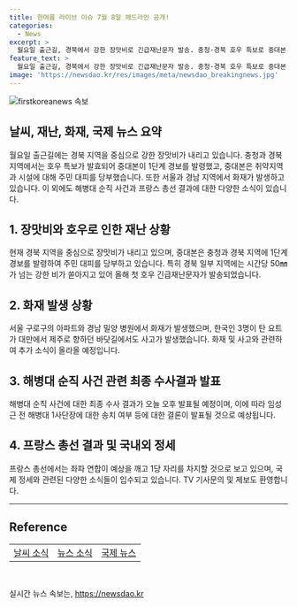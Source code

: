 ```yaml
---
title: 한여름 라이브 이슈 7월 8일 헤드라인 공개!
categories:
  - News
excerpt: >
  월요일 출근길, 경북에서 강한 장맛비로 긴급재난문자 발송. 충청·경북 호우 특보로 중대본 1단계 가동, 주민대피 당부. 서울 아파트·밀양 병원 화재 발생. 해병대원 순직사건 최종 수사결과 발표 예정. 프랑스 총선, 좌파 연합 깜짝 1위 예상, 총리 사의 표명.
feature_text: >
  월요일 출근길, 경북에서 강한 장맛비로 긴급재난문자 발송. 충청·경북 호우 특보로 중대본 1단계 가동, 주민대피 당부. 서울 아파트·밀양 병원 화재 발생. 해병대원 순직사건 최종 수사결과 발표 예정. 프랑스 총선, 좌파 연합 깜짝 1위 예상, 총리 사의 표명.
image: 'https://newsdao.kr/res/images/meta/newsdao_breakingnews.jpg'
---
```


<p><img src="https://newsdao.kr/res/images/meta/newsdao_breakingnews.jpg" alt="firstkoreanews 속보" /></p>

<h2>날씨, 재난, 화재, 국제 뉴스 요약</h2>

<p data-ke-size="size16">월요일 출근길에는 경북 지역을 중심으로 강한 장맛비가 내리고 있습니다. 충청과 경북 지역에서는 호우 특보가 발효되어 중대본이 1단계 경보를 발령했고, 중대본은 취약지역과 시설에 대해 주민 대피를 당부했습니다. 또한 서울과 경남 지역에서 화재가 발생하고 있습니다. 이 외에도 해병대 순직 사건과 프랑스 총선 결과에 대한 다양한 소식이 있습니다.</p>

<h2 data-ke-size="size26">1. 장맛비와 호우로 인한 재난 상황</h2>

<p data-ke-size="size16">현재 경북 지역을 중심으로 장맛비가 내리고 있으며, 중대본은 충청과 경북 지역에 1단계 경보를 발령하여 주민 대피를 당부하고 있습니다. 특히 경북 일부 지역에는 시간당 50㎜가 넘는 강한 비가 쏟아지고 있어 올해 첫 호우 긴급재난문자가 발송되었습니다.</p>

<h2 data-ke-size="size26">2. 화재 발생 상황</h2>

<p data-ke-size="size16">서울 구로구의 아파트와 경남 밀양 병원에서 화재가 발생했으며, 한국인 3명이 탄 요트가 대만에서 제주로 향하던 바닷길에서도 사고가 발생했습니다. 화재 및 사고와 관련하여 추가 소식이 올라올 예정입니다.</p>

<h2 data-ke-size="size26">3. 해병대 순직 사건 관련 최종 수사결과 발표</h2>

<p data-ke-size="size16">해병대 순직 사건에 대한 최종 수사 결과가 오늘 오후 발표될 예정이며, 이에 따라 임성근 전 해병대 1사단장에 대한 송치 여부 등에 대한 결론이 발표될 것으로 예상됩니다.</p>

<h2 data-ke-size="size26">4. 프랑스 총선 결과 및 국내외 정세</h2>

<p data-ke-size="size16">프랑스 총선에서는 좌파 연합이 예상을 깨고 1당 자리를 차지할 것으로 보고 있으며, 국제 정세와 관련된 다양한 소식들이 입수되고 있습니다. TV 기사문의 및 제보도 환영합니다.</p>

<hr>

<h2 data-ke-size="size26">Reference</h2>

<table>
  <tbody>
    <tr>
      <td style="text-align: center; height: 17px;"><a href="https://weather.com/ko-KR" target="_blank" rel="noopener">날씨 소식</a></td>
      <td style="text-align: center; height: 17px;"><a href="https://news.naver.com/" target="_blank" rel="noopener">뉴스 소식</a></td>
      <td style="text-align: center; height: 17px;"><a href="https://internationalnews.com/" target="_blank" rel="noopener">국제 뉴스</a></td>
    </tr>
  </tbody>
</table>

<p data-ke-size="size16">&nbsp;</p>
실시간 뉴스 속보는, <a href="https://newsdao.kr" rel="dofollow">https://newsdao.kr</a>


